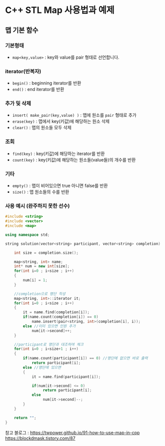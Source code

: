# C++ STL Map 사용법과 예제

## 맵 기본 함수

### 기본형태
<ul>
    <li><code class="language-plaintext highlighter-rouge">map&lt;key,value&gt;</code> : key와 value를 pair 형태로 선언합니다.</li>
</ul>

### iterator(반복자)
<ul>
  <li><code class="language-plaintext highlighter-rouge">begin()</code> : beginning iterator를 반환</li>
  <li><code class="language-plaintext highlighter-rouge">end()</code> : end iterator를 반환</li>
</ul>

### 추가 및 삭제
<ul>
  <li><code class="language-plaintext highlighter-rouge">insert( make_pair(key,value) )</code> : 맵에 원소를 <code class="language-plaintext highlighter-rouge">pair</code> 형태로 추가</li>
  <li><code class="language-plaintext highlighter-rouge">erase(key)</code> : 맵에서 key(키값)에 해당하는 원소 삭제</li>
  <li><code class="language-plaintext highlighter-rouge">clear()</code> : 맵의 원소들 모두 삭제</li>
</ul>

### 조회
<ul>
  <li><code class="language-plaintext highlighter-rouge">find(key)</code> : key(키값)에 해당하는 iterator를 반환</li>
  <li><code class="language-plaintext highlighter-rouge">count(key)</code> : key(키값)에 해당하는 원소들(value들)의 개수를 반환</li>
</ul>

### 기타
<ul>
  <li><code class="language-plaintext highlighter-rouge">empty()</code> : 맵이 비어있으면 true 아니면 false를 반환</li>
  <li><code class="language-plaintext highlighter-rouge">size()</code> : 맵 원소들의 수를 반환</li>
</ul>



### 사용 예시 (완주하지 못한 선수)
~~~cpp
#include <string>
#include <vector>
#include <map>

using namespace std;

string solution(vector<string> participant, vector<string> completion) {

    int size = completion.size();

    map<string, int> name;
    int* num = new int[size];
    for(int i=0 ; i<size ; i++)
    {
        num[i] = 1;
    }

    //completion으로 명단 작성
    map<string, int>::iterator it;
    for(int i=0 ; i<size ; i++)
    {
        it = name.find(completion[i]);
        if(name.count(completion[i]) == 0)
            name.insert(pair<string, int>(completion[i], i));
        else //이미 있으면 인원 추가
            num[it->second]++;
    }

    //participant로 명단과 대조하여 체크
    for(int i=0 ; i<size+1 ; i++)
    {        
        if(name.count(participant[i]) == 0) //명단에 없으면 바로 출력
            return participant[i];
        else //명단에 있으면
        {
            it = name.find(participant[i]);

            if(num[it->second] <= 0)
                 return participant[i];
            else
                 num[it->second]--;
        }
    }

    return "";
}
~~~

참고 블로그 : https://twpower.github.io/91-how-to-use-map-in-cpp <br>
https://blockdmask.tistory.com/87